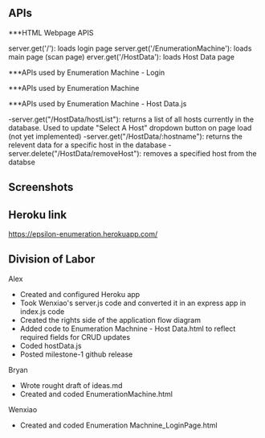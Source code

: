 APIs
-------------------------------------------------------------------------------------------------------------------------------------------------------------------
***HTML Webpage APIS

server.get('/'): loads login page
server.get('/EnumerationMachine'): loads main page (scan page)
erver.get('/HostData'): loads Host Data page

***APIs used by Enumeration Machine - Login

***APIs used by Enumeration Machine

***APIs used by Enumeration Machine - Host Data.js

-server.get("/HostData/hostList"): returns a list of all hosts currently in the database. Used to update "Select A Host" dropdown button on page load (not yet                                            implemented)
-server.get("/HostData/:hostname"): returns the relevent data for a specific host in the database
-server.delete("/HostData/removeHost"): removes a specified host from the databse


Screenshots
-------------------------------------------------------------------------------------------------------------------------------------------------------------------

Heroku link
-------------------------------------------------------------------------------------------------------------------------------------------------------------------

https://epsilon-enumeration.herokuapp.com/

Division of Labor
-------------------------------------------------------------------------------------------------------------------------------------------------------------------

Alex
- Created  and configured Heroku app
- Took Wenxiao's server.js code and converted it in an express app in index.js code
- Created the rights side of the application flow diagram
- Added code to Enumeration Machnine - Host Data.html to reflect required fields for CRUD updates
- Coded hostData.js
- Posted milestone-1 github release

Bryan
- Wrote rought draft of ideas.md
- Created and coded EnumerationMachine.html

Wenxiao 
- Created and coded Enumeration Machnine_LoginPage.html
